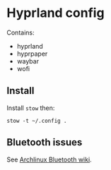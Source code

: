 # Hyprland config

Contains:
- hyprland
- hyprpaper
- waybar
- wofi


## Install
Install `stow` then:
```
stow -t ~/.config .
```

## Bluetooth issues
See [Archlinux Bluetooth wiki](https://wiki.archlinux.org/title/bluetooth#Bluetooth_immediately_waking_up_suspend-to-idle_devices).
